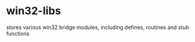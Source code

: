 win32-libs
==========

stores various win32 bridge modules, including defines, routines and stub functions
